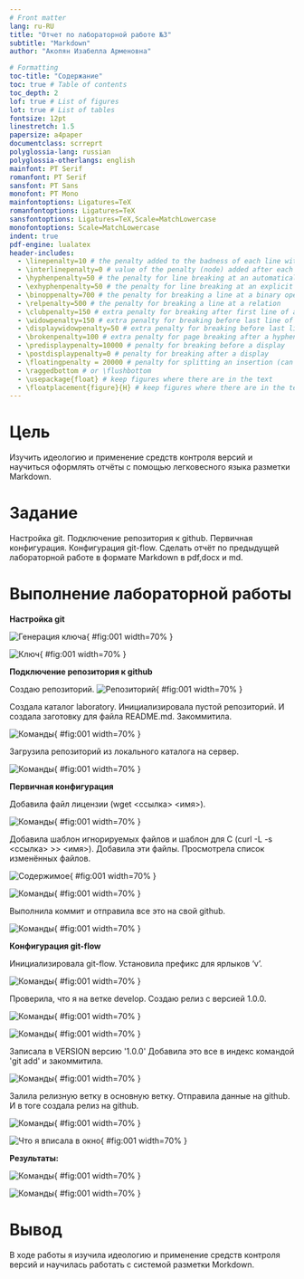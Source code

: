 ```yaml
---
# Front matter
lang: ru-RU
title: "Отчет по лабораторной работе №3"
subtitle: "Markdown"
author: "Акопян Изабелла Арменовна"

# Formatting
toc-title: "Содержание"
toc: true # Table of contents
toc_depth: 2
lof: true # List of figures
lot: true # List of tables
fontsize: 12pt
linestretch: 1.5
papersize: a4paper
documentclass: scrreprt
polyglossia-lang: russian
polyglossia-otherlangs: english
mainfont: PT Serif
romanfont: PT Serif
sansfont: PT Sans
monofont: PT Mono
mainfontoptions: Ligatures=TeX
romanfontoptions: Ligatures=TeX
sansfontoptions: Ligatures=TeX,Scale=MatchLowercase
monofontoptions: Scale=MatchLowercase
indent: true
pdf-engine: lualatex
header-includes:
  - \linepenalty=10 # the penalty added to the badness of each line within a paragraph (no associated penalty node) Increasing the value makes tex try to have fewer lines in the paragraph.
  - \interlinepenalty=0 # value of the penalty (node) added after each line of a paragraph.
  - \hyphenpenalty=50 # the penalty for line breaking at an automatically inserted hyphen
  - \exhyphenpenalty=50 # the penalty for line breaking at an explicit hyphen
  - \binoppenalty=700 # the penalty for breaking a line at a binary operator
  - \relpenalty=500 # the penalty for breaking a line at a relation
  - \clubpenalty=150 # extra penalty for breaking after first line of a paragraph
  - \widowpenalty=150 # extra penalty for breaking before last line of a paragraph
  - \displaywidowpenalty=50 # extra penalty for breaking before last line before a display math
  - \brokenpenalty=100 # extra penalty for page breaking after a hyphenated line
  - \predisplaypenalty=10000 # penalty for breaking before a display
  - \postdisplaypenalty=0 # penalty for breaking after a display
  - \floatingpenalty = 20000 # penalty for splitting an insertion (can only be split footnote in standard LaTeX)
  - \raggedbottom # or \flushbottom
  - \usepackage{float} # keep figures where there are in the text
  - \floatplacement{figure}{H} # keep figures where there are in the text
---
```


# Цель
Изучить идеологию и применение средств контроля версий и научиться оформлять отчёты с помощью легковесного языка разметки Markdown.

# Задание
Настройка git. 
Подключение репозитория к github. 
Первичная конфигурация. 
Конфигурация git-flow. 
Сделать отчёт по предыдущей лабораторной работе в формате Markdown в pdf,docx и md.


# Выполнение лабораторной работы

**Настройка git**


![Генерация ключа](image/1.png){ #fig:001 width=70% }

![Ключ](image/2.png){ #fig:001 width=70% }

**Подключение репозитория к github**


Создаю репозиторий. 
![Репозиторий](image/3.png){ #fig:001 width=70% }

Создала каталог laboratory. Инициализировала пустой репозиторий. И создала заготовку для файла README.md. Закоммитила.

![Команды](image/4.png){ #fig:001 width=70% }

Загрузила репозиторий из локального каталога на сервер.

![Команды](image/5.png){ #fig:001 width=70% }

**Первичная конфигурация**


Добавила файл лицензии (wget <ссылка> <имя>). 

![Команды](image/6.png){ #fig:001 width=70% }

Добавила шаблон игнорируемых файлов и шаблон для С (curl -L -s <ссылка> >> <имя>). Добавила эти файлы. Просмотрела список изменённых файлов.

![Содержимое](image/7.png){ #fig:001 width=70% }


![Команды](image/8.png){ #fig:001 width=70% }

Выполнила коммит и отправила все это на свой github.

![Команды](image/9.png){ #fig:001 width=70% }

**Конфигурация git-flow**


Инициализировала git-flow. Установила префикс для ярлыков ‘v’.

![Команды](image/10.png){ #fig:001 width=70% }

Проверила, что я на ветке develop. Создаю релиз с версией 1.0.0.

![Команды](image/12.png){ #fig:001 width=70% }


![Команды](image/13.png){ #fig:001 width=70% }

Записала в VERSION версию '1.0.0' Добавила это все в индекс командой 'git add' и закоммитила.

![Команды](image/14.png){ #fig:001 width=70% }


Залила релизную ветку в основную ветку. Отправила данные на github. И в тоге создала релиз на github.

![Команды](image/15.png){ #fig:001 width=70% }


![Что я вписала в окно](image/16.png){ #fig:001 width=70% }

**Результаты:**


![Команды](image/17.png){ #fig:001 width=70% }


![Команды](image/18.png){ #fig:001 width=70% }

# Вывод

В ходе работы я изучила идеологию и применение средств контроля версий и научилась работать с системой разметки Morkdown.
